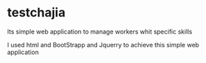 # testchajia
 Its simple web application to manage workers whit specific skills

 I used html and BootStrapp and Jquerry to achieve this simple web application
